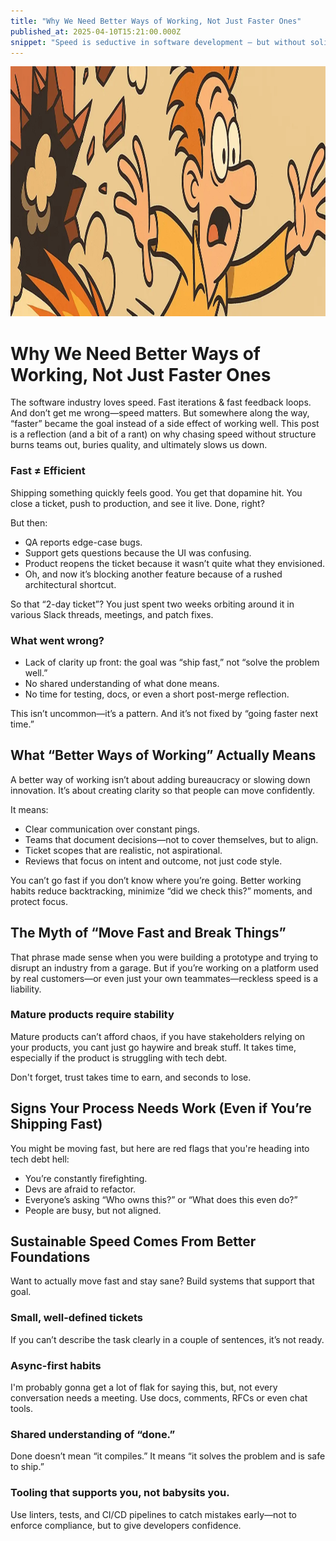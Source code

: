 ```yaml
---
title: "Why We Need Better Ways of Working, Not Just Faster Ones"
published_at: 2025-04-10T15:21:00.000Z
snippet: "Speed is seductive in software development — but without solid foundations, it leads to burnout, rework, and brittle systems. This post explores why sustainable progress comes from better ways of working, not just faster ones."
---
```



<img alt="Man on rocket shoes, going through wall" height="400" src="../blog-images/better_ways_of_working.webp" width="1280"/>


# Why We Need Better Ways of Working, Not Just Faster Ones

The software industry loves speed. Fast iterations & fast feedback loops. And don’t get me wrong—speed matters. But somewhere along the way, “faster” became the goal instead of a side effect of working well.
This post is a reflection (and a bit of a rant) on why chasing speed without structure burns teams out, buries quality, and ultimately slows us down.


### Fast ≠ Efficient

Shipping something quickly feels good. You get that dopamine hit. You close a ticket, push to production, and see it live. Done, right?

But then:

- QA reports edge-case bugs.
- Support gets questions because the UI was confusing.
- Product reopens the ticket because it wasn’t quite what they envisioned.
- Oh, and now it’s blocking another feature because of a rushed architectural shortcut.

So that “2-day ticket”? You just spent two weeks orbiting around it in various Slack threads, meetings, and patch fixes.

### What went wrong?

- Lack of clarity up front: the goal was “ship fast,” not “solve the problem well.”
- No shared understanding of what done means. 
- No time for testing, docs, or even a short post-merge reflection.

This isn’t uncommon—it’s a pattern. And it’s not fixed by “going faster next time.”

## What “Better Ways of Working” Actually Means
A better way of working isn’t about adding bureaucracy or slowing down innovation. It’s about creating clarity so that people can move confidently.

It means:

- Clear communication over constant pings.
- Teams that document decisions—not to cover themselves, but to align.
- Ticket scopes that are realistic, not aspirational.
- Reviews that focus on intent and outcome, not just code style.

You can’t go fast if you don’t know where you’re going. Better working habits reduce backtracking, minimize “did we check this?” moments, and protect focus.

##  The Myth of “Move Fast and Break Things”
That phrase made sense when you were building a prototype and trying to disrupt an industry from a garage. But if you’re working on a platform used by real customers—or even just your own teammates—reckless speed is a liability.

### Mature products require stability
Mature products can’t afford chaos, if you have stakeholders relying on your products, you cant just go haywire and break stuff. 
It takes time, especially if the product is struggling with tech debt.

Don't forget, trust takes time to earn, and seconds to lose.

## Signs Your Process Needs Work (Even if You’re Shipping Fast)

You might be moving fast, but here are red flags that you're heading into tech debt hell:

- You’re constantly firefighting.
- Devs are afraid to refactor.
- Everyone’s asking “Who owns this?” or “What does this even do?”
- People are busy, but not aligned.


## Sustainable Speed Comes From Better Foundations
Want to actually move fast and stay sane? Build systems that support that goal.

### Small, well-defined tickets
If you can’t describe the task clearly in a couple of sentences, it’s not ready.

### Async-first habits
I'm probably gonna get a lot of flak for saying this, but, not every conversation needs a meeting. Use docs, comments, RFCs or even chat tools.

### Shared understanding of “done.”
Done doesn’t mean “it compiles.” It means “it solves the problem and is safe to ship.”

### Tooling that supports you, not babysits you.
Use linters, tests, and CI/CD pipelines to catch mistakes early—not to enforce compliance, but to give developers confidence.